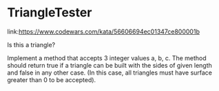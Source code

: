 # TriangleTester
link:https://www.codewars.com/kata/56606694ec01347ce800001b

Is this a triangle?

Implement a method that accepts 3 integer values a, b, c. The method should return true if a triangle can be built with the sides of given length and false in any other case.
(In this case, all triangles must have surface greater than 0 to be accepted).
